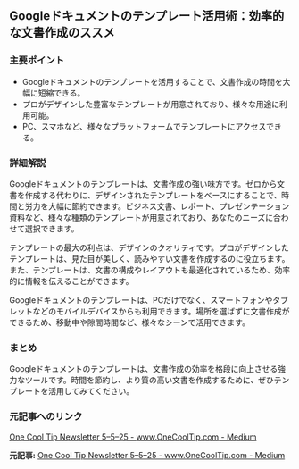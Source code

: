 ## Googleドキュメントのテンプレート活用術：効率的な文書作成のススメ

### 主要ポイント

* Googleドキュメントのテンプレートを活用することで、文書作成の時間を大幅に短縮できる。
* プロがデザインした豊富なテンプレートが用意されており、様々な用途に利用可能。
* PC、スマホなど、様々なプラットフォームでテンプレートにアクセスできる。

### 詳細解説

Googleドキュメントのテンプレートは、文書作成の強い味方です。ゼロから文書を作成する代わりに、デザインされたテンプレートをベースにすることで、時間と労力を大幅に節約できます。ビジネス文書、レポート、プレゼンテーション資料など、様々な種類のテンプレートが用意されており、あなたのニーズに合わせて選択できます。

テンプレートの最大の利点は、デザインのクオリティです。プロがデザインしたテンプレートは、見た目が美しく、読みやすい文書を作成するのに役立ちます。また、テンプレートは、文書の構成やレイアウトも最適化されているため、効率的に情報を伝えることができます。

Googleドキュメントのテンプレートは、PCだけでなく、スマートフォンやタブレットなどのモバイルデバイスからも利用できます。場所を選ばずに文書作成ができるため、移動中や隙間時間など、様々なシーンで活用できます。

### まとめ

Googleドキュメントのテンプレートは、文書作成の効率を格段に向上させる強力なツールです。時間を節約し、より質の高い文書を作成するために、ぜひテンプレートを活用してみてください。

### 元記事へのリンク

[One Cool Tip Newsletter 5–5–25 - www.OneCoolTip.com - Medium](https://medium.com/@OneCoolTip/one-cool-tip-newsletter-5-5-25-www-onecooltip-com-b01085719095)


**元記事:** [One Cool Tip Newsletter 5–5–25 - www.OneCoolTip.com - Medium](https://medium.com/@Onecooltip/one-cool-tip-newsletter-5-5-25-c5792bb2cbb9)